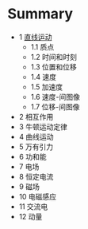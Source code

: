 # Summary

* 1 [直线运动](1_zhi_xian_yun_dong.md)
  * 1.1 质点
  * 1.2 时间和时刻
  * 1.3 位置和位移 
  * 1.4 速度
  * 1.5 加速度
  * 1.6 速度-间图像
  * 1.7 位移-间图像
* 2 相互作用
* 3 牛顿运动定律
* 4 曲线运动
* 5 万有引力
* 6 功和能
* 7 电场
* 8 恒定电流
* 9 磁场
* 10 电磁感应
* 11 交流电
* 12 动量